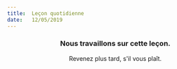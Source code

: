 ```yaml
---
title:  Leçon quotidienne
date:   12/05/2019
---
```


### <center>Nous travaillons sur cette leçon.</center>
<center>Revenez plus tard, s'il vous plaît.</center>
